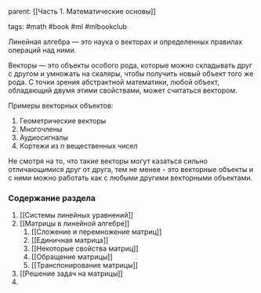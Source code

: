 parent: [[Часть 1. Математические основы]]

tags: #math #book #ml #mlbookclub 

Линейная алгебра — это наука о векторах и определенных правилах операций над ними.

Векторы — это объекты особого рода, которые можно складывать друг с другом и умножать на скаляры, чтобы получить новый объект того же рода. С точки зрения абстрактной математики, любой объект, обладающий двумя этими свойствами, может считаться вектором.

Примеры векторных объектов:

1. Геометрические векторы
2. Многочлены
3. Аудиосигналы
4. Кортежи из $n$ вещественных чисел

Не смотря на то, что такие векторы могут казаться сильно отличающимися друг от друга, тем не менее - это векторные объекты и с ними можно работать как с любыми другими векторными объектами.
### Содержание раздела

1. [[Системы линейных уравнений]]
2. [[Матрицы в линейной алгебре]]
	1. [[Сложение и перемножение матриц]]
	2. [[Единичная матрица]]
	3. [[Некоторые свойства матриц]]
	4. [[Обращение матрицы]]
	5. [[Транспонирование матрицы]]
3. [[Решение задач на матрицы]]
4. 